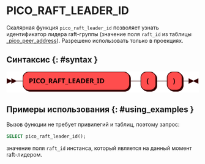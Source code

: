 # PICO_RAFT_LEADER_ID

Скалярная функция `pico_raft_leader_id` позволяет узнать идентификатор
лидера raft-группы (значение поля `raft_id` из таблицы
[_pico_peer_address]). Разрешено использовать только в проекциях.

[_pico_peer_address]: ../../architecture/system_tables.md#_pico_peer_address

## Синтаксис {: #syntax }

![PICO_RAFT_LEADER_ID](../../images/ebnf/pico_raft_leader_id.svg)

## Примеры использования {: #using_examples }

Вызов функции не требует привилегий и таблиц, поэтому запрос:

```sql
SELECT pico_raft_leader_id();
```

значение поля `raft_id` инстанса, который является на данный момент raft-лидером.
